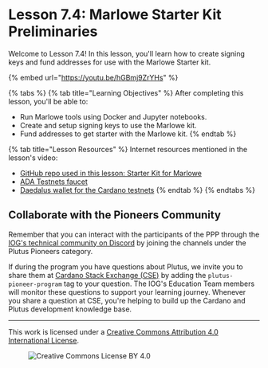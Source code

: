 # Lesson 7.4: Marlowe Starter Kit Preliminaries

Welcome to Lesson 7.4! In this lesson, you'll learn how to create signing keys and fund addresses for use with the Marlowe Starter kit.

{% embed url="https://youtu.be/hGBmj9ZrYHs" %}

{% tabs %}
{% tab title="Learning Objectives" %}
After completing this lesson, you'll be able to:

* Run Marlowe tools using Docker and Jupyter notebooks.
* Create and setup signing keys to use the Marlowe kit.
* Fund addresses to get starter with the Marlowe kit.
{% endtab %}

{% tab title="Lesson Resources" %}
Internet resources mentioned in the lesson's video:

* [GitHub repo used in this lesson: Starter Kit for Marlowe](https://github.com/input-output-hk/marlowe-starter-kit/tree/PLT-3026)
* [ADA Testnets faucet](https://docs.cardano.org/cardano-testnet/tools/faucet/)
* [Daedalus wallet for the Cardano testnets](https://docs.cardano.org/cardano-testnet/daedalus-testnet/)
{% endtab %}
{% endtabs %}

## Collaborate with the Pioneers Community

Remember that you can interact with the participants of the PPP through the [IOG's technical community on Discord](https://discord.gg/inputoutput) by joining the channels under the Plutus Pioneers category.

If during the program you have questions about Plutus, we invite you to share them at [Cardano Stack Exchange (CSE)](https://cardano.stackexchange.com/) by adding the `plutus-pioneer-program` tag to your question. The IOG's Education Team members will monitor these questions to support your learning journey. Whenever you share a question at CSE, you're helping to build up the Cardano and Plutus development knowledge base.

---

This work is licensed under a [Creative Commons Attribution 4.0 International License](http://creativecommons.org/licenses/by/4.0/).

<figure><img src="https://i.creativecommons.org/l/by/4.0/88x31.png" alt="Creative Commons License BY 4.0"></figure>